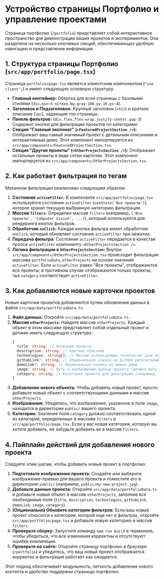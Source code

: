 # Устройство страницы Портфолио и управление проектами

Страница портфолио (`/portfolio`) представляет собой интерактивное пространство для демонстрации ваших проектов и экспериментов. Она разделена на несколько ключевых секций, обеспечивающих удобную навигацию и представление информации.

## 1. Структура страницы Портфолио (`src/app/portfolio/page.tsx`)

Страница `portfolio/page.tsx` является клиентским компонентом (`"use client";`) и имеет следующую основную структуру:

*   **Главный контейнер:** Обертка для всей страницы с базовыми стилями (`div.min-h-screen.bg-gray-100.py-16.px-4`).
*   **Заголовок и Подзаголовок:** Крупный заголовок (`<h1>`) и краткое описание (`<p>`), задающие тон страницы.
*   **Панель фильтров:** (`div.flex.flex-wrap.justify-center.gap-3`) Содержит кнопки для фильтрации проектов по категориям.
*   **Секция "Главный экспонат" (`<FeaturedProjectSection />`):** Отображает ваш самый значимый проект с детальным описанием и интерактивным демо. Этот компонент импортируется из `src/app/components/FeaturedProjectSection.tsx`.
*   **Секция "Другие проекты" (`<OtherProjectsSection />`):** Отображает остальные проекты в виде сетки карточек. Этот компонент импортируется из `src/app/components/OtherProjectsSection.tsx`.

## 2. Как работает фильтрация по тегам

Механизм фильтрации реализован следующим образом:

1.  **Состояние `activeFilter`:** В компоненте `src/app/portfolio/page.tsx` используется состояние `activeFilter` (`useState('Все проекты')`), которое хранит текущую выбранную категорию фильтрации.
2.  **Массив `filters`:** Определен массив `filters` (например, `['Все проекты', 'Computer Vision', ...]`), который используется для рендеринга кнопок фильтров.
3.  **Обработчик `onClick`:** Каждая кнопка фильтра имеет обработчик `onClick`, который обновляет состояние `activeFilter` при нажатии.
4.  **Передача фильтра:** Состояние `activeFilter` передается в качестве пропса `activeFilter` компоненту `<OtherProjectsSection />`.
5.  **Логика фильтрации в `OtherProjectsSection`:** Внутри `src/app/components/OtherProjectsSection.tsx` происходит фильтрация массива `portfolioData.otherProjects` на основе значения `activeFilter`. Если `activeFilter` равен "Все проекты", отображаются все проекты; в противном случае отображаются только проекты, чья `category` соответствует `activeFilter`.

## 3. Как добавляются новые карточки проектов

Новые карточки проектов добавляются путем обновления данных в файле `src/app/data/portfolioData.ts`.

1.  **Файл данных:** Откройте `src/app/data/portfolioData.ts`.
2.  **Массив `otherProjects`:** Найдите массив `otherProjects`. Каждый объект в этом массиве представляет собой отдельный проект и должен иметь следующую структуру:
    ```typescript
    {
      title: string; // Название проекта
      description: string; // Краткое описание
      technologies: string[]; // Массив используемых технологий (для плашек)
      githubLink?: string; // Опциональная ссылка на GitHub репозиторий
      demoLink?: string; // Опциональная ссылка на живое демо
      image: string; // Путь к изображению-превью проекта (должно быть в public/)
      category: string; // Категория проекта для фильтрации (например, "Computer Vision", "Backend")
    }
    ```
3.  **Добавление нового объекта:** Чтобы добавить новый проект, просто добавьте новый объект с соответствующими данными в массив `otherProjects`.
4.  **Изображения:** Убедитесь, что изображение, указанное в поле `image`, находится в директории `public/` вашего проекта.
5.  **Категории:** Значение поля `category` должно соответствовать одной из категорий, определенных в массиве `filters` в `src/app/portfolio/page.tsx`. Если у вас новая категория, которую вы хотите добавить, не забудьте добавить ее в массив `filters`.

## 4. Пайплайн действий для добавления нового проекта

Следуйте этим шагам, чтобы добавить новый проект в портфолио:

1.  **Подготовьте изображение проекта:** Создайте или выберите изображение-превью для вашего проекта и поместите его в директорию `public/` (например, `public/my-new-project.jpg`).
2.  **Добавьте данные проекта:** Откройте `src/app/data/portfolioData.ts` и добавьте новый объект в массив `otherProjects`, заполнив все необходимые поля (`title`, `description`, `technologies`, `githubLink`, `demoLink`, `image`, `category`).
3.  **(Опционально) Обновите категории фильтров:** Если ваш новый проект относится к категории, которой еще нет в фильтрах, откройте `src/app/portfolio/page.tsx` и добавьте новую категорию в массив `filters`.
4.  **Проверьте сборку:** Запустите команду `npm run build` в терминале, чтобы убедиться, что все изменения корректны и отсутствуют ошибки компиляции.
5.  **Проверьте на сайте:** Откройте страницу портфолио в браузере (`/portfolio`) и убедитесь, что ваш новый проект отображается корректно и фильтрация работает как ожидается.

Этот подход обеспечивает модульность, легкость добавления нового контента и удобство поддержки страницы портфолио.